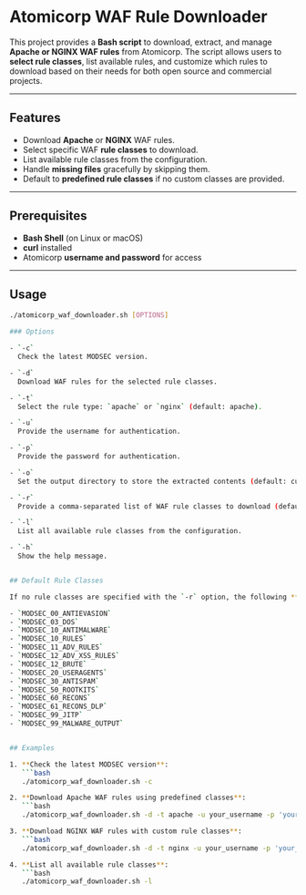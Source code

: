 # Atomicorp WAF Rule Downloader

This project provides a **Bash script** to download, extract, and manage **Apache or NGINX WAF rules** from Atomicorp. The script allows users to **select rule classes**, list available rules, and customize which rules to download based on their needs for both open source and commercial projects. 

---

## Features

- Download **Apache** or **NGINX** WAF rules.
- Select specific WAF **rule classes** to download.
- List available rule classes from the configuration.
- Handle **missing files** gracefully by skipping them.
- Default to **predefined rule classes** if no custom classes are provided.

---

## Prerequisites

- **Bash Shell** (on Linux or macOS)
- **curl** installed
- Atomicorp **username and password** for access

---

## Usage

```bash
./atomicorp_waf_downloader.sh [OPTIONS]

### Options

- `-c`  
  Check the latest MODSEC version.

- `-d`  
  Download WAF rules for the selected rule classes.

- `-t`  
  Select the rule type: `apache` or `nginx` (default: apache).

- `-u`  
  Provide the username for authentication.

- `-p`  
  Provide the password for authentication.

- `-o`  
  Set the output directory to store the extracted contents (default: current directory).

- `-r`  
  Provide a comma-separated list of WAF rule classes to download (default: predefined set).

- `-l`  
  List all available rule classes from the configuration.

- `-h`  
  Show the help message.


## Default Rule Classes

If no rule classes are specified with the `-r` option, the following **default rule classes** will be used:

- `MODSEC_00_ANTIEVASION`
- `MODSEC_03_DOS`
- `MODSEC_10_ANTIMALWARE`
- `MODSEC_10_RULES`
- `MODSEC_11_ADV_RULES`
- `MODSEC_12_ADV_XSS_RULES`
- `MODSEC_12_BRUTE`
- `MODSEC_20_USERAGENTS`
- `MODSEC_30_ANTISPAM`
- `MODSEC_50_ROOTKITS`
- `MODSEC_60_RECONS`
- `MODSEC_61_RECONS_DLP`
- `MODSEC_99_JITP`
- `MODSEC_99_MALWARE_OUTPUT`


## Examples

1. **Check the latest MODSEC version**:
   ```bash
   ./atomicorp_waf_downloader.sh -c

2. **Download Apache WAF rules using predefined classes**:
   ```bash
   ./atomicorp_waf_downloader.sh -d -t apache -u your_username -p 'your_password' -o /path/to/output

3. **Download NGINX WAF rules with custom rule classes**:
   ```bash
   ./atomicorp_waf_downloader.sh -d -t nginx -u your_username -p 'your_password' -o /path/to/output -r MODSEC_10_RULES,MODSEC_12_BRUTE

4. **List all available rule classes**:
   ```bash
   ./atomicorp_waf_downloader.sh -l








